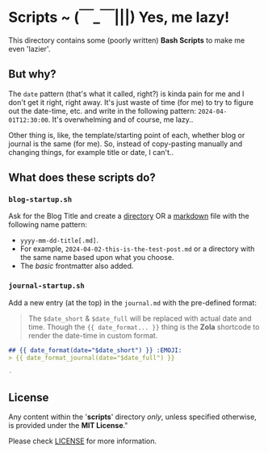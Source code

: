 # Scripts ~ (￣_￣|||) Yes, me lazy! 

This directory contains some (poorly written) **Bash Scripts** to make me even 'lazier'.

## But why?

The `date` pattern (that's what it called, right?) is kinda pain for me and I don't get it right, right away. It's just waste of time (for me) to try to figure out the date-time, etc. and write in the following pattern: `2024-04-01T12:30:00`. It's overwhelming and of course, me lazy..

Other thing is, like, the template/starting point of each, whether blog or journal is the same (for me). So, instead of copy-pasting manually and changing things, for example title or date, I can't..

## What does these scripts do?

### `blog-startup.sh`

Ask for the Blog Title and create a <u>directory</u> OR a <u>markdown</u> file with the following name pattern:

- `yyyy-mm-dd-title[.md]`.
- For example, `2024-04-02-this-is-the-test-post.md` or a directory with the same name based upon what you choose.
- The *basic* frontmatter also added.

### `journal-startup.sh`

Add a new entry (at the top) in the `journal.md` with the pre-defined format:

> The `$date_short` & `$date_full` will be replaced with actual date and time. Though the `{{ date_format... }}` thing is the **Zola** shortcode to render the date-time in custom format.

```markdown
## {{ date_format(date="$date_short") }} :EMOJI:
> {{ date_format_journal(date="$date_full") }}

- 
```

## License

Any content within the '**scripts**' directory *only*, unless specified otherwise, is provided under the **MIT License**."

Please check [LICENSE](LICENSE) for more information.

